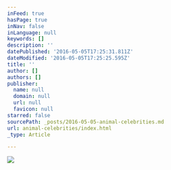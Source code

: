 ```yaml
---
inFeed: true
hasPage: true
inNav: false
inLanguage: null
keywords: []
description: ''
datePublished: '2016-05-05T17:25:31.811Z'
dateModified: '2016-05-05T17:25:25.595Z'
title: ''
author: []
authors: []
publisher:
  name: null
  domain: null
  url: null
  favicon: null
starred: false
sourcePath: _posts/2016-05-05-animal-celebrities.md
url: animal-celebrities/index.html
_type: Article

---
```

![](https://the-grid-user-content.s3-us-west-2.amazonaws.com/03d0a0b2-446c-453e-8f10-126d851eee4f.jpg)